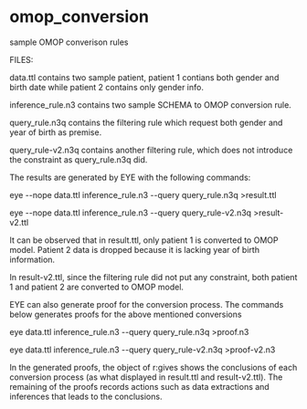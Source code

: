 # omop_conversion
sample OMOP converison rules

FILES:

data.ttl contains two sample patient, patient 1 contians  both gender and birth date while patient 2 contains only gender info.

inference_rule.n3 contains two sample SCHEMA to OMOP conversion rule.

query_rule.n3q contains the filtering rule which request both gender and year of birth as premise.

query_rule-v2.n3q contains another filtering rule, which does not introduce the constraint as query_rule.n3q did.


The results are generated by EYE with the following commands:

eye --nope data.ttl inference_rule.n3 --query query_rule.n3q >result.ttl

eye --nope data.ttl inference_rule.n3 --query query_rule-v2.n3q >result-v2.ttl

It can be observed that in result.ttl, only patient 1 is converted to OMOP model. Patient 2 data is dropped because it is lacking year of birth information.

In result-v2.ttl, since the filtering rule did not put any constraint, both patient 1 and patient 2 are converted to OMOP model.


EYE can also generate proof for the conversion process.
The commands below generates proofs for the above mentioned conversions

eye data.ttl inference_rule.n3 --query query_rule.n3q >proof.n3

eye data.ttl inference_rule.n3 --query query_rule-v2.n3q >proof-v2.n3

In the generated proofs, the object of r:gives shows the conclusions of each conversion process (as what displayed in result.ttl and result-v2.ttl). The remaining of the proofs records actions such as data extractions and inferences that leads to the conclusions.
